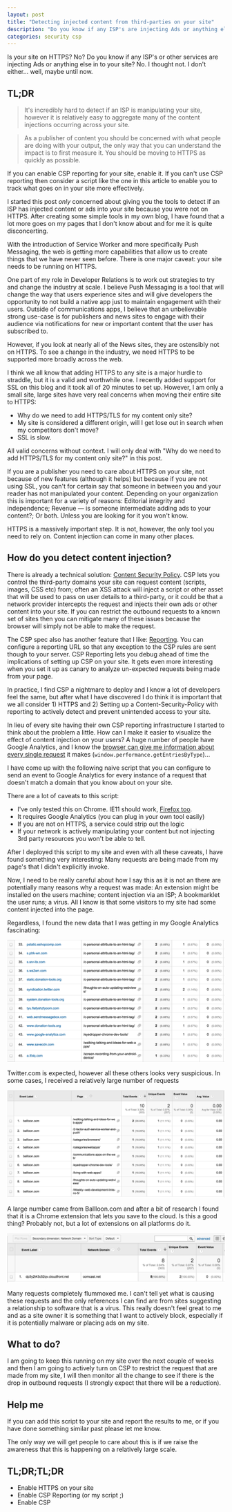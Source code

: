 ```yaml
--- 
layout: post
title: "Detecting injected content from third-parties on your site"
description: "Do you know if any ISP's are injecting Ads or anything else in to your site? No. I thought not."
categories: security csp
---
```


Is your site on HTTPS? No? Do you know if any ISP's or other services are injecting Ads or anything else in to your site? No. I thought not. I don't either... well, maybe until now.

## TL;DR 

> It's incredibly hard to detect if an ISP is manipulating your site, however it is relatively easy to aggregate many of the content injections occurring across your site.

> As a publisher of content you should be concerned with what people are doing with your output, the only way that you can understand the impact is to first measure it.  You should be moving to HTTPS as quickly as possible.

If you can enable CSP reporting for your site, enable it.  If you can't use CSP reporting then consider a script like the one in this article to enable you to track what goes on in your site more effectively.

I started this post *only* concerned about giving you the tools to detect if an ISP has injected content or ads into your site because you were not on HTTPS.  After creating some simple tools in my own blog, I have found that a lot more goes on my pages that I don't know about and for me it is quite disconcerting.

With the introduction of Service Worker and more specifically Push Messaging, the web is getting more
capabilities that allow us to create things that we have never seen before. There is one major caveat: your site needs to be running on HTTPS. 

One part of my role in Developer Relations is to work out strategies to try and change the industry at scale.  I believe Push Messaging is a tool that will change the way that users experience sites and will give developers the opportunity to not build a native app just to maintain engagement with their users.  Outside of communications apps, I believe that an unbelievable strong use-case is for publishers and news sites to engage with their audience via notifications for new or important content that the user has subscribed to. 

However, if you look at nearly all of the News sites, they are ostensibly not on HTTPS. To see a change in the industry, we need HTTPS to be supported more broadly across the web.

I think we all know that adding HTTPS to any site is a major hurdle to straddle, but it is a valid and 
worthwhile one.  I recently added support for SSL on this blog and it took all of 20 minutes to set up.  However, I am only a small site, large sites have very real concerns when moving their entire site to HTTPS:

*  Why do we need to add HTTPS/TLS for my content only site?
*  My site is considered a different origin, will I get lose out in search when my competitors don't move?
*  SSL is slow.

All valid concerns without context. I will only deal with "Why do we need to add HTTPS/TLS for my content only site?" in this post.

If you are a publisher you need to care about HTTPS on your site, not because of new features (although it helps) but because if you are not using SSL, you can't for certain say that someone in between you and your reader has not manipulated your content.  Depending on your organization this is important for a variety of reasons: Editorial integrity and independence; Revenue &mdash; is someone intermediate adding ads to your content?; Or both. Unless you are looking for it you won't know.

HTTPS is a massively important step. It is not, however, the only tool you need to rely on. Content injection can come in many other places.

## How do you detect content injection?

There is already a technical solution: [Content Security Policy](http://www.html5rocks.com/en/tutorials/security/content-security-policy/). CSP lets you control the third-party domains your site can request content (scripts, images, CSS etc) from; often an XSS attack will inject a script or other asset that will be used to pass on user details to a third-party, or it could be that a network provider intercepts the request and injects their own ads or other content into your site. If you can restrict the outbound requests to a known set of sites then you can mitigate many of these issues because the browser will simply not be able to make the request.

The CSP spec also has another feature that I like: [Reporting](http://www.html5rocks.com/en/tutorials/security/content-security-policy/#reporting). You can configure a reporting URL so that any exception to the CSP rules are sent though to your server.  CSP Reporting lets you debug ahead of time the implications of setting up CSP on your site. It gets even more interesting when you set it up as canary to analyze un-expected requests being made from your page.

In practice, I find CSP a nightmare to deploy and I know a lot of developers feel the same, but after what I have discovered I do think it is important that we all consider 1) HTTPS and 2) Setting up a Content-Security-Policy with reporting to actively detect and prevent unintended access to your site.

In lieu of every site having their own CSP reporting infrastructure I started to think about the problem a little.  How can I make it easier to visualize the effect of content injection on your users?  A huge number of people have Google Analytics, and I know the [browser can give me information about every single request](http://www.html5rocks.com/en/tutorials/webperformance/usertiming/#toc-dataout) it makes (`window.performance.getEntriesByType`)...

I have come up with the following naive script that you can configure to send an event to Google Analytics for every instance of a request that doesn't match a domain that you know about on your site.

<script src="https://gist.github.com/PaulKinlan/5bc2d380b67071ccaea0.js"></script>

There are a lot of caveats to this script:

*  I've only tested this on Chrome. IE11 should work, [Firefox too](https://bugzilla.mozilla.org/show_bug.cgi?id=822480).
*  It requires Google Analytics (you can plug in your own tool easily)
*  If you are not on HTTPS, a service could strip out the logic
*  If your network is actively manipulating your content but not injecting 3rd party resources you won't be able to tell.

After I deployed this script to my site and even with all these caveats, I have found something very  interesting: Many requests are being made from my page's that I didn't explicitly invoke.

Now, I need to be really careful about how I say this as it is not an  there are potentially many reasons why a request was made: An extension might be installed on the users machine; content injection via an ISP; A bookmarklet the user runs; a virus. All I know is that some visitors to my site had some content injected into the page.

Regardless, I found the new data that I was getting in my Google Analytics fascinating:

![Injection or Extension or Virus?](/images/bonkers-injection.png)

Twitter.com is expected, however all these others looks very suspicious.  In some cases, I received a relatively large number of requests

![Extension?](/images/injection-balloon.png)

A large number came from Ballloon.com and after a bit of research I found that it is a Chrome extension that lets you save to the cloud.  Is this a good thing?  Probably not, but a lot of extensions on all platforms do it.

![Unknown?](/images/unknown-injection.png)

Many requests completely flummoxed me.  I can't tell yet what is causing these requests and the only references I can find are from sites suggesting a relationship to software that is a virus.  This really doesn't feel great to me and as a site owner it is something that I want to actively block, especially if it is potentially malware or placing ads on my site.

## What to do?

I am going to keep this running on my site over the next couple of weeks and then I am going to actively turn on CSP to restrict the request that are made from my site, I will then monitor all the change to see if there is the drop in outbound requests (I strongly expect that there will be a reduction).

## Help me

If you can add this script to your site and report the results to me, or if you have done something similar past please let me know.

The only way we will get people to care about this is if we raise the awareness that this is happening on a relatively large scale.

## TL;DR;TL;DR

* Enable HTTPS on your site
* Enable CSP Reporting (or my script ;)
* Enable CSP
